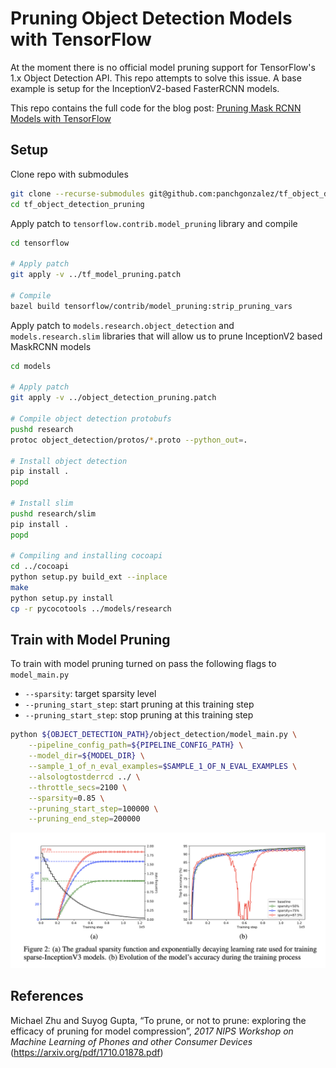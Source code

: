 # Pruning Object Detection Models with TensorFlow

At the moment there is no official model pruning support for TensorFlow's 1.x Object Detection
API. This repo attempts to solve this issue. A base example is setup for the InceptionV2-based
FasterRCNN models.

This repo contains the full code for the blog post: [Pruning Mask RCNN Models with TensorFlow](https://panch.io/articles/2020-05/pruning-mask-rcnn-models-with-tensorflow)

## Setup

Clone repo with submodules
```bash
git clone --recurse-submodules git@github.com:panchgonzalez/tf_object_detection_pruning.git
cd tf_object_detection_pruning
```

Apply patch to `tensorflow.contrib.model_pruning` library and compile

```bash
cd tensorflow

# Apply patch
git apply -v ../tf_model_pruning.patch

# Compile
bazel build tensorflow/contrib/model_pruning:strip_pruning_vars
```

Apply patch to `models.research.object_detection` and  `models.research.slim` libraries
that will allow us to prune InceptionV2 based MaskRCNN models

```bash
cd models

# Apply patch
git apply -v ../object_detection_pruning.patch

# Compile object detection protobufs
pushd research
protoc object_detection/protos/*.proto --python_out=.

# Install object detection
pip install .
popd

# Install slim
pushd research/slim
pip install .
popd

# Compiling and installing cocoapi
cd ../cocoapi
python setup.py build_ext --inplace
make
python setup.py install
cp -r pycocotools ../models/research
```

## Train with Model Pruning

To train with model pruning turned on pass the following flags to `model_main.py`

- `--sparsity`: target sparsity level
- `--pruning_start_step`: start pruning at this training step
- `--pruning_start_step`: stop pruning at this training step


```bash
python ${OBJECT_DETECTION_PATH}/object_detection/model_main.py \
    --pipeline_config_path=${PIPELINE_CONFIG_PATH} \
    --model_dir=${MODEL_DIR} \
    --sample_1_of_n_eval_examples=$SAMPLE_1_OF_N_EVAL_EXAMPLES \
    --alsologtostderrcd ../ \
    --throttle_secs=2100 \
    --sparsity=0.85 \
    --pruning_start_step=100000 \
    --pruning_end_step=200000
```

![](_docs/pruning_decay.png)

## References

Michael Zhu and Suyog Gupta, “To prune, or not to prune: exploring the efficacy of pruning for model compression”, *2017 NIPS Workshop on Machine Learning of Phones and other Consumer Devices* (https://arxiv.org/pdf/1710.01878.pdf)
